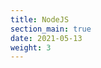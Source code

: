 ```yaml
---
title: NodeJS
section_main: true
date: 2021-05-13
weight: 3
---
```


<script>
    location.href = "start"
</script>